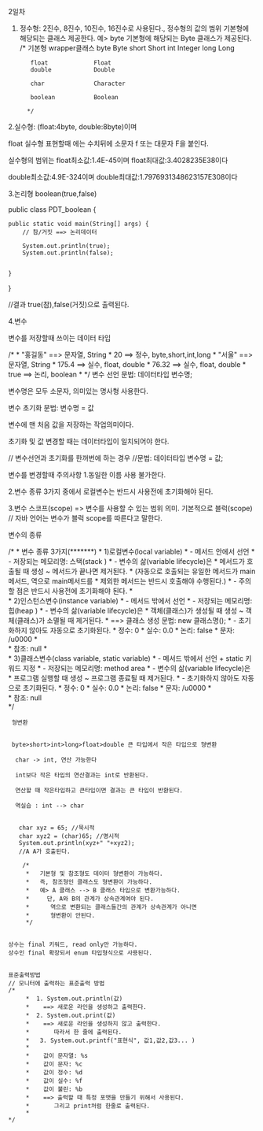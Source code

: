 2일차

1. 정수형: 2진수, 8진수, 10진수, 16진수로 사용된다., 
 정수형의 값의 범위
		 기본형에 해당되는 클래스 제공한다.
		 예> byte 기본형에 해당되는 Byte 클래스가 제공된다.
		/*
		    기본형				wrapper클래스
		  byte			    Byte
		  short	            Short
		  int 				Integer
		  long				Long
		  
		  float			    Float
		  double            Double
		  
		  char				Character
		  
		  boolean	        Boolean
		  
		 */
     
     
 2.실수형:  (float:4byte, double:8byte)이며
 
 float 실수형 표현할때 에는 수치뒤에 소문자 f 또는 대문자 F을 붙인다.
 
 
 실수형의 범위는
float최소값:1.4E-45이며
float최대값:3.4028235E38이다

double최소값:4.9E-324이며
double최대값:1.7976931348623157E308이다


3.논리형 boolean(true,false)

public class PDT_boolean {

	public static void main(String[] args) {
		// 참/거짓 ==> 논리데이터
		
		System.out.println(true);
		System.out.println(false);
		
		
	}

}

//결과 true(참),false(거짓)으로 출력된다.


4.변수

변수를 저장할때 쓰이는 데이터 타입

/*
		 *   "홍길동" ==> 문자열, String
		 *   20     ==> 정수, byte,short,int,long
		 *   "서울"  ==> 문자열, String
		 *   175.4  ==> 실수, float, double
		 *   76.32  ==> 실수, float, double
		 *   true   ==> 논리, boolean
		 * 
 */
 변수 선언
문법: 데이터타입 변수명;
 
 변수명은 모두 소문자, 의미있는 명사형 사용한다.
 
 변수 초기화
 문법: 변수명 = 값
 
 변수에 맨 처음 값을 저장하는 작업의미이다.
 
  
초기화 및 값 변경할 때는 데이터타입이 일치되어야 한다.
 
 
 // 변수선언과 초기화를 한꺼번에 하는 경우
 //문법: 데이터타입  변수명 = 값;
 
 변수를 변경할때 주의사항
 1.동일한 이름 사용 불가한다.
 
 2.변수 종류 3가지 중에서 로컬변수는 반드시 사용전에 초기화해야 된다.
 
 3.변수 스코프(scope) => 변수를 사용할 수 있는 범위 의미. 기본적으로 블럭(scope)
		// 자바 언어는 변수가 블럭 scope를 따른다고 말한다.
 
 변수의 종류
 
 /*
		 *   변수 종류 3가지(*******)
		 *   1)로컬변수(local variable)
		 *    - 메서드 안에서 선언
		 *    - 저장되는 메모리명: 스택(stack )
		 *    - 변수의 삶(variable lifecycle)은 
		 *      메서드가 호출될 때 생성 ~ 메서드가 끝나면 제거된다.
		 *      (자동으로 호출되는 유일한 메서드가 main 메서드, 역으로 main메서드를
		 *      제외한 메서드는 반드시 호출해야 수행된다.)
		 *    - 주의할 점은 반드시 사용전에 초기화해야 된다.
		 *      <br>
		 *   2)인스턴스변수(instance variable)
		 *    - 메서드 밖에서 선언
		 *    - 저장되는 메모리명: 힙(heap )
		 *    - 변수의 삶(variable lifecycle)은 
		 *      객체(클래스)가 생성될 때 생성 ~ 객체(클래스)가 소멸될 때 제거된다.
		 *     ==> 클래스 생성 문법:   new 클래스명();
		 *    - 초기화하지 않아도 자동으로 초기화된다.
		 *     정수: 0
		 *     실수: 0.0
		 *     논리: false
		 *     문자: /u0000
		 *     
		 *     참조: null
		 *     <br>
		 *   3)클래스변수(class variable, static variable)
		 *    - 메서드 밖에서 선언 + static 키워드 지정
		 *    - 저장되는 메모리명: method area
		 *    - 변수의 삶(variable lifecycle)은 
		 *     프로그램 실행할 때 생성 ~ 프로그램 종료될 때 제거된다.
		 *    - 초기화하지 않아도 자동으로 초기화된다.
		 *     정수: 0
		 *     실수: 0.0
		 *     논리: false
		 *     문자: /u0000
		 *     
		 *     참조: null  
		 */	<br>
     
     형변환
     
     
     byte>short>int>long>float>double 큰 타입에서 작은 타입으로 형변환
     
      char -> int, 연산 가능한다
      
      int보다 작은 타입의 연산결과는 int로 반환된다.
     
      연산할 때 작은타입하고 큰타입이면 결과는 큰 타입이 반환된다.
      
      역실습 : int --> char
      
      
       char xyz = 65; //묵시적
	   char xyz2 = (char)65; //명시적
	   System.out.println(xyz+" "+xyz2);
	   //A A가 호출된다.
	   
		/*
		 *   기본형 및 참조형도 데이터 형변환이 가능하다.
		 *   즉, 참조형인 클래스도 형변환이 가능하다.
		 *   예> A 클래스 --> B 클래스 타입으로 변환가능하다.
		 *     단, A와 B의 관계가 상속관계여야 된다.
		 *      역으로 변환되는 클래스들간의 관계가 상속관계가 아니면
		 *      형변환이 안된다.
		 */
		 
		 
	상수는 final 키워드, read only만 가능하다.
	상수인 final 확장되서 enum 타입형식으로 사용된다.
	
	
	표준출력방법
	// 모니터에 출력하는 표준출력 방법
	/*
		 *  1. System.out.println(값)
		 *    ==> 새로운 라인을 생성하고 출력한다.
		 *  2. System.out.print(값)
		 *    ==> 새로운 라인을 생성하지 않고 출력한다.
		 *       따라서 한 줄에 출력된다.
		 *   3. System.out.printf("표현식", 값1,값2,값3... )
		 *  
		 *    값이 문자열: %s
		 *    값이 문자: %c
		 *    값이 정수: %d
		 *    값이 실수: %f
		 *    값이 불린: %b
		 *    ==> 출력할 때 특정 포맷을 만들기 위해서 사용된다.
		 *       그리고 print처럼 한줄로 출력된다.
		 * 
	*/
	
	
	
	
     
